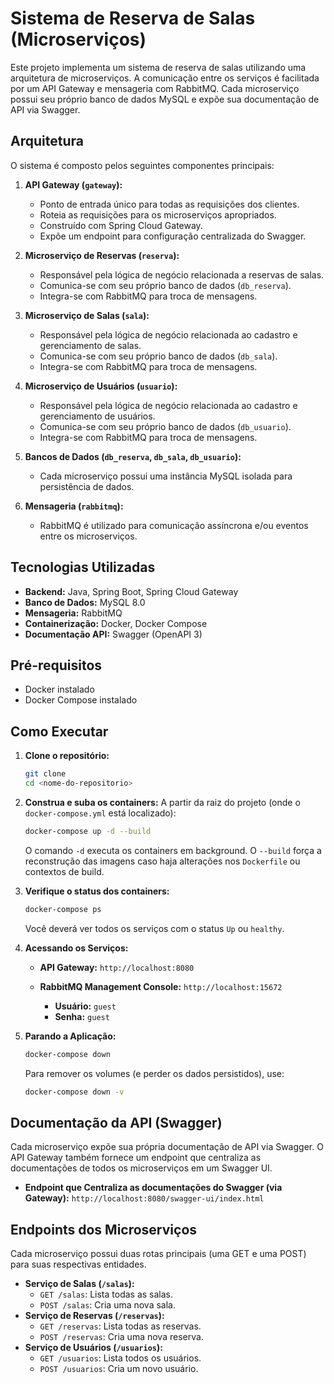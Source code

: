 # Sistema de Reserva de Salas (Microserviços)

Este projeto implementa um sistema de reserva de salas utilizando uma arquitetura de microserviços. A comunicação entre
os serviços é facilitada por um API Gateway e mensageria com RabbitMQ. Cada microserviço possui seu próprio banco de
dados MySQL e expõe sua documentação de API via Swagger.

## Arquitetura

O sistema é composto pelos seguintes componentes principais:

1. **API Gateway (`gateway`):**
    * Ponto de entrada único para todas as requisições dos clientes.
    * Roteia as requisições para os microserviços apropriados.
    * Construído com Spring Cloud Gateway.
    * Expõe um endpoint para configuração centralizada do Swagger.

2. **Microserviço de Reservas (`reserva`):**
    * Responsável pela lógica de negócio relacionada a reservas de salas.
    * Comunica-se com seu próprio banco de dados (`db_reserva`).
    * Integra-se com RabbitMQ para troca de mensagens.

3. **Microserviço de Salas (`sala`):**
    * Responsável pela lógica de negócio relacionada ao cadastro e gerenciamento de salas.
    * Comunica-se com seu próprio banco de dados (`db_sala`).
    * Integra-se com RabbitMQ para troca de mensagens.

4. **Microserviço de Usuários (`usuario`):**
    * Responsável pela lógica de negócio relacionada ao cadastro e gerenciamento de usuários.
    * Comunica-se com seu próprio banco de dados (`db_usuario`).
    * Integra-se com RabbitMQ para troca de mensagens.

5. **Bancos de Dados (`db_reserva`, `db_sala`, `db_usuario`):**
    * Cada microserviço possui uma instância MySQL isolada para persistência de dados.

6. **Mensageria (`rabbitmq`):**
    * RabbitMQ é utilizado para comunicação assíncrona e/ou eventos entre os microserviços.

## Tecnologias Utilizadas

* **Backend:** Java, Spring Boot, Spring Cloud Gateway
* **Banco de Dados:** MySQL 8.0
* **Mensageria:** RabbitMQ
* **Containerização:** Docker, Docker Compose
* **Documentação API:** Swagger (OpenAPI 3)

## Pré-requisitos

* Docker instalado
* Docker Compose instalado

## Como Executar

1. **Clone o repositório:**
   ```bash
   git clone 
   cd <nome-do-repositorio>
   ```

2. **Construa e suba os containers:**
   A partir da raiz do projeto (onde o `docker-compose.yml` está localizado):
   ```bash
   docker-compose up -d --build
   ```
   O comando `-d` executa os containers em background. O `--build` força a reconstrução das imagens caso haja alterações
   nos `Dockerfile` ou contextos de build.

3. **Verifique o status dos containers:**
   ```bash
   docker-compose ps
   ```
   Você deverá ver todos os serviços com o status `Up` ou `healthy`.

4. **Acessando os Serviços:**

    * **API Gateway:** `http://localhost:8080`

    * **RabbitMQ Management Console:** `http://localhost:15672`
        * **Usuário:** `guest`
        * **Senha:** `guest`

5. **Parando a Aplicação:**
   ```bash
   docker-compose down
   ```
   Para remover os volumes (e perder os dados persistidos), use:
   ```bash
   docker-compose down -v
   ```

## Documentação da API (Swagger)

Cada microserviço expõe sua própria documentação de API via Swagger. O API Gateway também fornece um endpoint que 
centraliza as documentações de todos os microserviços em um Swagger UI.

* **Endpoint que Centraliza as documentações do Swagger (via Gateway):**
  `http://localhost:8080/swagger-ui/index.html`

## Endpoints dos Microserviços

Cada microserviço possui duas rotas principais (uma GET e uma POST) para suas respectivas entidades.

* **Serviço de Salas (`/salas`):**
    * `GET /salas`: Lista todas as salas.
    * `POST /salas`: Cria uma nova sala.
* **Serviço de Reservas (`/reservas`):**
    * `GET /reservas`: Lista todas as reservas.
    * `POST /reservas`: Cria uma nova reserva.
* **Serviço de Usuários (`/usuarios`):**
    * `GET /usuarios`: Lista todos os usuários.
    * `POST /usuarios`: Cria um novo usuário.
